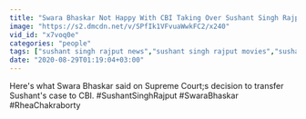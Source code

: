 ```yaml
---
title: "Swara Bhaskar Not Happy With CBI Taking Over Sushant Singh Rajput's Case?"
image: "https://s2.dmcdn.net/v/SPfIk1VFvuaWwkFC2/x240"
vid_id: "x7voq0e"
categories: "people"
tags: ["sushant singh rajput news","sushant singh rajput movies","sushant singh rajput interview"]
date: "2020-08-29T01:19:04+03:00"
---
```

Here's what Swara Bhaskar said on Supreme Court;s decision to transfer Sushant's case to CBI. #SushantSinghRajput #SwaraBhaskar #RheaChakraborty
